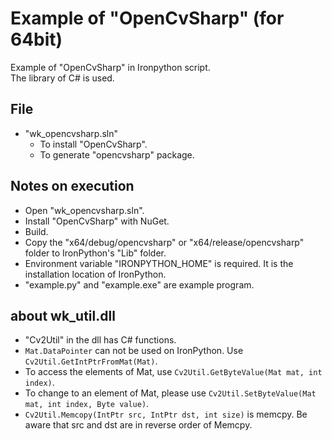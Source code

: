 # Example of "OpenCvSharp" (for 64bit)

Example of "OpenCvSharp" in Ironpython script.  
The library of C# is used.

## File

* "wk_opencvsharp.sln"
  * To install "OpenCvSharp".
  * To generate "opencvsharp" package.

## Notes on execution

* Open "wk_opencvsharp.sln".
* Install "OpenCvSharp" with NuGet.
* Build.
* Copy the "x64/debug/opencvsharp" or "x64/release/opencvsharp" folder to IronPython's "Lib" folder.
* Environment variable "IRONPYTHON_HOME" is required. It is the installation location of IronPython.
* "example.py" and "example.exe" are example program.

## about wk_util.dll
* "Cv2Util" in the dll has C# functions.
* `Mat.DataPointer` can not be used on IronPython. Use `Cv2Util.GetIntPtrFromMat(Mat)`.
* To access the elements of Mat, use `Cv2Util.GetByteValue(Mat mat, int index)`.
* To change to an element of Mat, please use `Cv2Util.SetByteValue(Mat mat, int index, Byte value)`.
* `Cv2Util.Memcopy(IntPtr src, IntPtr dst, int size)` is memcpy. Be aware that src and dst are in reverse order of Memcpy.